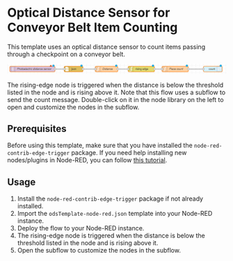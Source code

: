 # Optical Distance Sensor for Conveyor Belt Item Counting

This template uses an optical distance sensor to count items passing through a checkpoint on a conveyor belt.

![2022-10-07_08h54_30.png](./2022-10-07_08h54_30.png)

The rising-edge node is triggered when the distance is below the threshold listed in the node and is rising above it. Note that this flow uses a subflow to send the count message. Double-click on it in the node library on the left to open and customize the nodes in the subflow.

## Prerequisites

Before using this template, make sure that you have installed the `node-red-contrib-edge-trigger` package. If you need help installing new nodes/plugins in Node-RED, you can follow [this tutorial](https://learn.umh.app/course/how-to-install-new-nodes-plugins-in-node-red/).

## Usage

1. Install the `node-red-contrib-edge-trigger` package if not already installed.
2. Import the `odsTemplate-node-red.json` template into your Node-RED instance.
3. Deploy the flow to your Node-RED instance.
4. The rising-edge node is triggered when the distance is below the threshold listed in the node and is rising above it.
5. Open the subflow to customize the nodes in the subflow.
